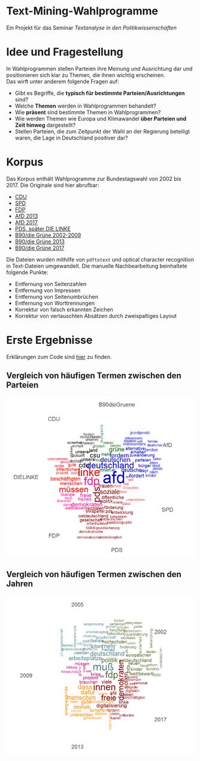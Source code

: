 # Text-Mining-Wahlprogramme
Ein Projekt für das Seminar _Textanalyse in den Politikwissenschaften_

# Idee und Fragestellung

In Wahlprogrammen stellen Parteien ihre Meinung und Ausrichtung dar und positionieren sich klar zu Themen, die ihnen wichtig erscheinen.<br>
Das wirft unter anderem folgende Fragen auf:

+ Gibt es Begriffe, die __typisch für bestimmte Parteien/Ausrichtungen__ sind?
+ Welche __Themen__ werden in Wahlprogrammen behandelt?
+ Wie __präsent__ sind bestimmte Themen in Wahlprogrammen?
+ Wie werden Themen wie Europa und Klimawandel __über Parteien und Zeit hinweg__ dargestellt?
+ Stellen Parteien, die zum Zeitpunkt der Wahl an der Regierung beteiligt waren, die Lage in Deutschland positiver dar?


# Korpus
Das Korpus enthält Wahlprogramme zur Bundestagswahl von 2002 bis 2017. Die Originale sind hier abrufbar:
+ [CDU](https://www.kas.de/de/web/geschichte-der-cdu/wahlprogramme-und-slogans)
+ [SPD](https://www.fes.de/bibliothek/grundsatz-regierungs-und-wahlprogramme-der-spd-1949-heute)
+ [FDP](https://www.freiheit.org/de/wahlprogramme-der-fdp-zu-den-bundestagswahlen)
+ [AfD 2013](https://www.abgeordnetenwatch.de/bundestag/wahl-2013/wahlprogramme)
+ [AfD 2017](https://www.afd.de/wahlprogramm/)
+ [PDS, später DIE LINKE](https://www.rosalux.de/stiftung/historisches-zentrum/archiv/download)
+ [B90/die Grüne 2002-2009](https://www.boell.de/de/navigation/archiv-4289.html)
+ [B90/die Grüne 2013](https://www.bundestagswahl-bw.de/wahlprogramm-die-gruenen)
+ [B90/die Grüne 2017](https://www.gruene.de/artikel/gruenes-wahlprogramm-zur-bundestagswahl-2017-zukunft-wird-aus-mut-gemacht)

Die Dateien wurden mithilfe von `pdftotext` und optical character recognition in Text-Dateien umgewandelt. Die manuelle Nachbearbeitung beinhaltete folgende Punkte:

+ Entfernung von Seitenzahlen
+ Entfernung von Impressen
+ Entfernung von Seitenumbrüchen 
+ Entfernung von Worttrennungen
+ Korrektur von falsch erkannten Zeichen
+ Korrektur von vertauschten Absätzen durch zweispaltiges Layout

# Erste Ergebnisse
Erklärungen zum Code sind [hier](https://katjakon.github.io/Text-Mining-Wahlprogramme/) zu finden.
## Vergleich von häufigen Termen zwischen den Parteien
![Vergleich von Parteien](/exploration_plots/comparison_parties.png)
## Vergleich von häufigen Termen zwischen den Jahren
![Vergleich von Parteien](/exploration_plots/comparison_years.png)